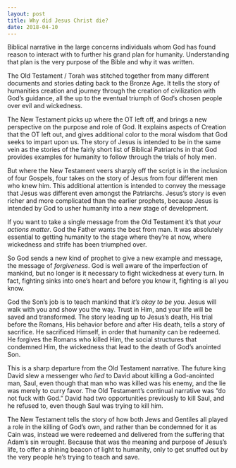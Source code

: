 ```yaml
---
layout: post
title: Why did Jesus Christ die?
date: 2018-04-10
---
```


<p>Biblical narrative in the large concerns individuals whom God has found reason to interact with to further his grand plan for humanity. Understanding that plan is the very purpose of the Bible and why it was written.</p><p>The Old Testament / Torah was stitched together from many different documents and stories dating back to the Bronze Age. It tells the story of humanities creation and journey through the creation of civilization with God’s guidance, all the up to the eventual triumph of God’s chosen people over evil and wickedness.</p><p>The New Testament picks up where the OT left off, and brings a new perspective on the purpose and role of God. It explains aspects of Creation that the OT left out, and gives additional color to the moral wisdom that God seeks to impart upon us. The story of Jesus is intended to be in the same vein as the stories of the fairly short list of Biblical Patriarchs in that God provides examples for humanity to follow through the trials of holy men.</p><p>But where the New Testament veers sharply off the script is in the inclusion of four Gospels, four takes on the story of Jesus from four different men who knew him. This additional attention is intended to convey the message that Jesus was different even amongst the Patriarchs. Jesus’s story is even richer and more complicated than the earlier prophets, because Jesus is intended by God to usher humanity into a new stage of development.</p><p>If you want to take a single message from the Old Testament it’s that <i>your actions matter</i>. God the Father wants the best from man. It was absolutely essential to getting humanity to the stage where they’re at now, where wickedness and strife has been triumphed over.</p><p>So God sends a new kind of prophet to give a new example and message, the message of <i>forgiveness</i>. God is well aware of the imperfection of mankind, but no longer is it necessary to fight wickedness at every turn. In fact, fighting sinks into one’s heart and before you know it, fighting is all you know.</p><p>God the Son’s job is to teach mankind that <i>it’s okay to be you</i>. Jesus will walk with you and show you the way. Trust in Him, and your life will be saved and transformed. The story leading up to Jesus’s death, His trial before the Romans, His behavior before and after His death, tells a story of sacrifice. He sacrificed Himself, in order that humanity can be redeemed. He forgives the Romans who killed Him, the social structures that condemned Him, the wickedness that lead to the death of God’s anointed Son.</p><p>This is a sharp departure from the Old Testament narrative. The future king David slew a messenger who <i>lied</i> to David about killing a God-anointed man, Saul, even though that man who was killed was his enemy, and the lie was merely to curry favor. The Old Testament’s continual narrative was “do not fuck with God.” David had two opportunities previously to kill Saul, and he refused to, even though Saul was trying to kill him.</p><p>The New Testament tells the story of how both Jews and Gentiles all played a role in the killing of God’s own, and rather than be condemned for it as Cain was, instead we were redeemed and delivered from the suffering that Adam’s sin wrought. Because that was the meaning and purpose of Jesus’s life, to offer a shining beacon of light to humanity, only to get snuffed out by the very people he’s trying to teach and save.</p>
